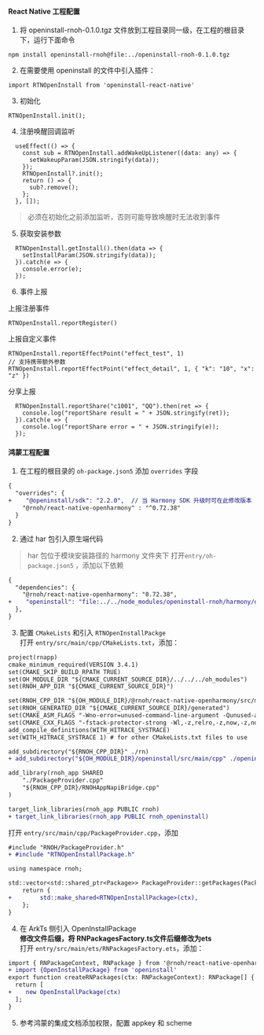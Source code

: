 #### React Native 工程配置
1. 将 openinstall-rnoh-0.1.0.tgz 文件放到工程目录同一级，在工程的根目录下，运行下面命令
```
npm install openinstall-rnoh@file:../openinstall-rnoh-0.1.0.tgz
```
2. 在需要使用 openinstall 的文件中引入插件：
```
import RTNOpenInstall from 'openinstall-react-native'
```
3. 初始化
```
RTNOpenInstall.init();
```
4. 注册唤醒回调监听
```
  useEffect(() => {
    const sub = RTNOpenInstall.addWakeUpListener((data: any) => {
      setWakeupParam(JSON.stringify(data));
    });
    RTNOpenInstall?.init();
    return () => {
      sub?.remove();
    };
  }, []);
```
> 必须在初始化之前添加监听，否则可能导致唤醒时无法收到事件

5. 获取安装参数
``` 
  RTNOpenInstall.getInstall().then(data => {
    setInstallParam(JSON.stringify(data));
  }).catch(e => {
    console.error(e);
  });
```
6. 事件上报  

上报注册事件
```
RTNOpenInstall.reportRegister()
```
上报自定义事件
```
RTNOpenInstall.reportEffectPoint("effect_test", 1) 
// 支持携带额外参数
RTNOpenInstall.reportEffectPoint("effect_detail", 1, { "k": "10", "x": "z" })
```
分享上报
```
  RTNOpenInstall.reportShare("c1001", "QQ").then(ret => {
    console.log("reportShare result = " + JSON.stringify(ret));
  }).catch(e => {
    console.log("reportShare error = " + JSON.stringify(e));
  });
```
#### 鸿蒙工程配置

1. 在工程的根目录的 `oh-package.json5` 添加 `overrides` 字段
``` diff
{
  "overrides": {
+    "@openinstall/sdk": "2.2.0",  // 当 Harmony SDK 升级时可在此修改版本
    "@rnoh/react-native-openharmony" : "^0.72.38"
  }
}

```
2. 通过 har 包引入原生端代码   
> har 包位于模块安装路径的 harmony 文件夹下
打开`entry/oh-package.json5` ，添加以下依赖
``` diff
{
  "dependencies": {
    "@rnoh/react-native-openharmony": "0.72.38", 
+    "openinstall": "file:../../node_modules/openinstall-rnoh/harmony/openinstall.har"
  },
}
```
3. 配置 `CMakeLists` 和引入 `RTNOpenInstallPackge`  
打开 `entry/src/main/cpp/CMakeLists.txt`，添加：
``` diff
project(rnapp)
cmake_minimum_required(VERSION 3.4.1)
set(CMAKE_SKIP_BUILD_RPATH TRUE)
set(OH_MODULE_DIR "${CMAKE_CURRENT_SOURCE_DIR}/../../../oh_modules")
set(RNOH_APP_DIR "${CMAKE_CURRENT_SOURCE_DIR}")

set(RNOH_CPP_DIR "${OH_MODULE_DIR}/@rnoh/react-native-openharmony/src/main/cpp")
set(RNOH_GENERATED_DIR "${CMAKE_CURRENT_SOURCE_DIR}/generated")
set(CMAKE_ASM_FLAGS "-Wno-error=unused-command-line-argument -Qunused-arguments")
set(CMAKE_CXX_FLAGS "-fstack-protector-strong -Wl,-z,relro,-z,now,-z,noexecstack -s -fPIE -pie")
add_compile_definitions(WITH_HITRACE_SYSTRACE)
set(WITH_HITRACE_SYSTRACE 1) # for other CMakeLists.txt files to use

add_subdirectory("${RNOH_CPP_DIR}" ./rn)
+ add_subdirectory("${OH_MODULE_DIR}/openinstall/src/main/cpp" ./openinstall) 

add_library(rnoh_app SHARED
    "./PackageProvider.cpp"
    "${RNOH_CPP_DIR}/RNOHAppNapiBridge.cpp"
)

target_link_libraries(rnoh_app PUBLIC rnoh)
+ target_link_libraries(rnoh_app PUBLIC rnoh_openinstall)
```
打开 `entry/src/main/cpp/PackageProvider.cpp`，添加
``` diff
#include "RNOH/PackageProvider.h"
+ #include "RTNOpenInstallPackage.h"

using namespace rnoh;

std::vector<std::shared_ptr<Package>> PackageProvider::getPackages(Package::Context ctx) {
    return {
+        std::make_shared<RTNOpenInstallPackage>(ctx), 
    };
}
```
4. 在 ArkTs 侧引入 OpenInstallPackage    
__修改文件后缀，将 RNPackagesFactory.ts文件后缀修改为ets__   
打开 `entry/src/main/ets/RNPackagesFactory.ets`，添加：
``` diff
import { RNPackageContext, RNPackage } from '@rnoh/react-native-openharmony/ts';
+ import {OpenInstallPackage} from 'openinstall'
export function createRNPackages(ctx: RNPackageContext): RNPackage[] {
  return [
+    new OpenInstallPackage(ctx)
  ];
}
```
5. 参考鸿蒙的集成文档添加权限，配置 appkey 和 scheme
